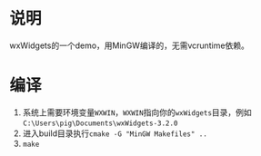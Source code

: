 # 说明
wxWidgets的一个demo，用MinGW编译的，无需vcruntime依赖。

# 编译
1. 系统上需要环境变量`WXWIN`，`WXWIN`指向你的`wxWidgets`目录，例如`C:\Users\pig\Documents\wxWidgets-3.2.0`
2. 进入build目录执行`cmake -G "MinGW Makefiles" ..`
3. `make`